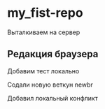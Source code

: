 ﻿# my_fist-repo
Выталкиваем на сервер
## Редакция браузера

Добавим тест локально

Содали новую веткун newbr

Добавил локальный конфликт
